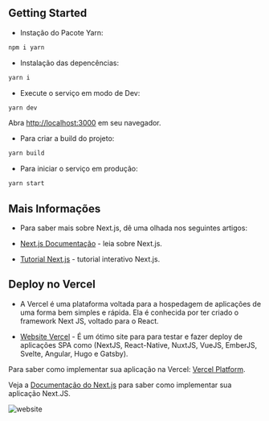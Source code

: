 ## Getting Started

- Instação do Pacote Yarn:

```bash
npm i yarn
```

- Instalação das depencências:

```bash
yarn i
```

- Execute o serviço em modo de Dev:

```bash
yarn dev
```

Abra [http://localhost:3000](http://localhost:3000) em seu navegador.

- Para criar a build do projeto:

```bash
yarn build
```

- Para iniciar o serviço em produção:

```bash
yarn start
```

## Mais Informações

- Para saber mais sobre Next.js, dê uma olhada nos seguintes artigos:

- [Next.js Documentação](https://nextjs.org/docs) - leia sobre Next.js.
- [Tutorial Next.js](https://nextjs.org/learn) - tutorial interativo Next.js.

## Deploy no Vercel

- A Vercel é uma plataforma voltada para a hospedagem de aplicações de uma forma bem simples e rápida. Ela é conhecida por ter criado o framework Next JS, voltado para o React.

- [Website Vercel](https://vercel.com/) - É um ótimo site para para testar e fazer deploy de aplicações SPA como (NextJS, React-Native, NuxtJS, VueJS, EmberJS, Svelte, Angular, Hugo e Gatsby).

Para saber como implementar sua aplicação na Vercel: [Vercel Platform](https://vercel.com/import?utm_medium=default-template&filter=next.js&utm_source=create-next-app&utm_campaign=create-next-app-readme).

Veja a [Documentação do Next.js](https://nextjs.org/docs/deployment) para saber como implementar sua aplicação Next.JS.

![website](https://i.ibb.co/Qb3jZZV/next.png)